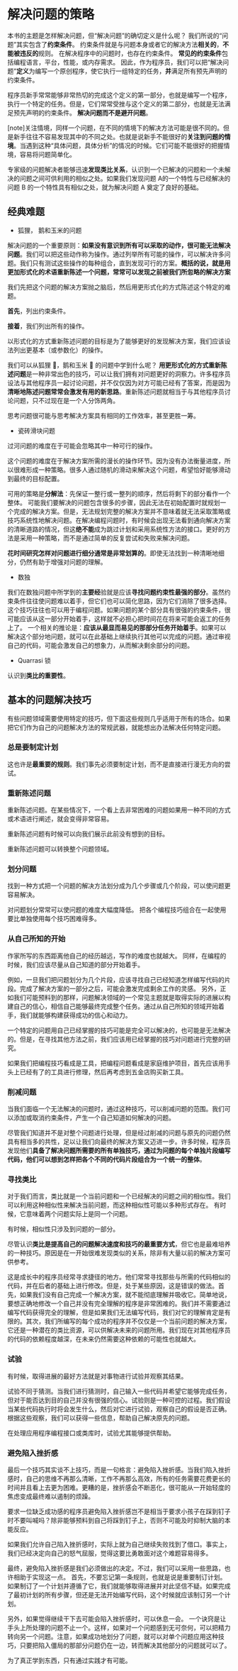 # 解决问题的策略

本书的主题是怎样解决问题，但“解决问题”的确切定义是什么呢？
我们所说的“问题”其实包含了**约束条件**。
约束条件就是与问题本身或者它的解决方法**相关的**，**不能被违反的**规则。
在解决程序中的问题时，也存在约束条件。
**常见的约束条件**包括编程语言，平台，性能，或内存需求。
因此，作为程序员，我们可以把“解决问题”**定义**为编写一个原创程序，使它执行一组特定的任务，**并**满足所有预先声明的约束条件。

程序员新手常常能够非常热切的完成这个定义的第一部分，也就是编写一个程序，执行一个特定的任务。但是，它们常常受挫与这个定义的第二部分，也就是无法满足预先声明的约束条件。
**解决问题而不是避开问题**。

[note]关注情境，同样一个问题，在不同的情境下的解决方法可能是很不同的。但是新手往往不容易发现其中的不同之处。也就是说新手不能很好的**关注到问题的情境**。当遇到这种“具体问题，具体分析”的情况的时候。它们可能不能很好的把握情境，容易将问题简单化。

专家级的问题解决者能够迅速**发现类比关系**，认识到一个已解决的问题和一个未解决的问题之间可供利用的相似之处。如果我们发现问题 A的一个特性与已经解决的问题 B 的一个特性具有相似之处，就为解决问题 A 奠定了良好的基础。

## 经典难题

- 狐狸， 鹅和玉米的问题

解决问题的一个重要原则：**如果没有意识到所有可以采取的动作，很可能无法解决问题**。我们可以把这些动作称为操作。通过列举所有可能的操作，可以解决许多问题。我们只有测试这些操作的每种组合，直到发现可行的方案。**概括的说，就是用更加形式化的术语重新陈述一个问题，常常可以发现之前被我们所忽略的解决方案**

我们先把这个问题的解决方案抛之脑后，然后用更形式化的方式陈述这个特定的难题。

**首先**，列出约束条件。

**接着**，我们列出所有的操作。

以形式化的方式重新陈述问题的目标是为了能够更好的发现解决方案，我们应该设法列出更基本（或参数化）的操作。

我们可以从狐狸 🦊，鹅和玉米 🌽 的问题中学到什么呢？
**用更形式化的方式重新陈述问题**是一种非常出色的技巧，可以让我们拥有对问题更好的洞察力。许多程序员设法与其他程序员一起讨论问题，并不仅仅因为对方可能已经有了答案，而是因为**清晰地陈述问题常常会激发有用的新思路**。重新陈述问题就相当于与其他程序员讨论问题，只不过现在是一个人分饰两角。

思考问题很可能与思考解决方案具有相同的工作效率，甚至更胜一筹。

- 瓷砖滑块问题

过河问题的难度在于可能会忽略其中一种可行的操作。

这个问题的难度在于解决方案所需的漫长的操作环节。因为没有办法衡量进度，所以很难形成一种策略。很多人通过随机的滑动来解决这个问题，希望恰好能够滑动到最终的目标配置。

可用的策略是**分解法**：先保证一整行或一整列的顺序，然后将剩下的部分看作一个整体。
可能我们要解决的问题包含很多的步骤，因此无法在初始配置时就规划一个完成的解决方案。但是，无法规划完整的解决方案并不意味着就无法采取策略或技巧系统性地解决问题。在解决编程问题时，有时候会出现无法看到通向解决方案的清晰道路的情况，但这**绝不能**成为跳过计划和采用系统性方法的接口。更好的方法是采用一种策略，而不是通过简单的反复尝试和失败来解决问题。

**花时间研究怎样对问题进行细分通常是非常划算的**。即使无法找到一种清晰地细分，仍然有助于增强对问题的理解。

- 数独

我们在数独问题中所学到的**主要经**验就是应该**寻找问题约束性最强的部分**。虽然约束条件往往使问题难以着手，但它们也可以简化思路，因为它们消除了很多选择。
这个技巧往往也可以用于编程问题。如果问题的某个部分具有很强的约束条件，很可能应该从这一部分开始着手，这样就不必担心把时间花在将来可能会返工的任务上了。
一个相关的推论是：**应该从最显而易见的那部分任务开始着手**。如果可以解决这个部分地问题，就可以在此基础上继续执行其他可以完成的问题。通过审视自己的代码，可能会激发自己的想象力，从而解决剩余部分的问题。

- Quarrasi 锁

认识到**类比的重要性**。

## 基本的问题解决技巧

有些问题领域需要使用特定的技巧，但下面这些规则几乎适用于所有的场合。如果把它们作为自己的问题解决方法的常规武器，就能想出办法解决任何特定问题。

### 总是要制定计划

这也许是**最重要的规则**。我们事先必须要制定计划，而不是直接进行漫无方向的尝试。

### 重新陈述问题

重新陈述问题。在某些情况下，一个看上去非常困难的问题如果用一种不同的方式或术语进行阐述，就会变得非常容易。

重新陈述问题有时候可以向我们展示此前没有想到的目标。

重新陈述问题可以转换整个问题领域。

### 划分问题

找到一种方式把一个问题的解决方法划分成为几个步骤或几个阶段，可以使问题更容易解决。

对问题划分常常可以使问题的难度大幅度降低。
把各个编程技巧组合在一起使用要比单独使用每个技巧困难得多。

### 从自己所知的开始

作家所写的东西距离他自己的经历越远，写作的难度也就越大。
同样，在编程的时候，我们应该尽量从自己知道的部分开始着手。

例如，一旦我们把问题划分为几个片段，应该寻找自己已经知道怎样编写代码的片段。完成了解决方案的一部分之后，可能会激发完成剩余工作的灵感。
另外，正如我们可能预料到的那样，问题解决领域的一个常见主题就是取得实际的进展以构建自己的信心，相信自己能够最终完成整个任务。通过从自己所知的领域开始着手，我们就能够构建获得成功的信心和动力。

一个特定的问题用自己已经掌握的技巧可能是完全可以解决的，也可能是无法解决的。但是，在寻找其他方法之前，我们应该用已经掌握的技巧对问题进行完整的研究。

如果我们把编程技巧看成是工具，把编程问题看成是家庭维护项目，首先应该用手头上已经有了的工具进行修理，然后再考虑到五金店购买新工具。

### 削减问题

当我们面临一个无法解决的问题时，通过这种技巧，可以削减问题的范围。我们可以添加或取消约束条件，产生一个自己知道如何解决的问题。

尽管我们知道并不是对整个问题进行处理，但是经过削减的问题与原先的问题仍然具有相当多的共性，足以让我们向最终的解决方案又迈进一步。许多时候，程序员发现他们**具备了解决问题所需要的所有单独技巧，通过为问题的每个单独片段编写代码，他们可以想到怎样把各个不同的代码片段组合为一个统一的整体**。

### 寻找类比

对于我们而言，类比就是一个当前问题和一个已经解决的问题之间的相似性。我们可以利用这种相似性来解决当前问题，而这种相似性可能以多种形式存在。
有时候，它意味着两个问题实际上是同一个问题。

有时候，相似性只涉及到问题的一部分。

尽管认识**类比是提高自己的问题解决速度和技巧的最重要方式**，但它也是最难培养的一种技巧。原因是在一开始很难发现类似的关系，除非有大量以前的解决方案可供参考。

这是成长中的程序员经常寻求捷径的地方。他们常常寻找那些与所需的代码相似的代码，并在后者的基础上进行修改。但是，处于某些原因，这是错误的做法。首先，如果我们没有自己完成一个解决方案，就不能彻底理解并吸收它。简单地说，要想正确地修改一个自己并没有完全理解的程序是非常困难的。我们并不需要通过编写代码获得完全的理解，但是如果我们无法编写代码，我们对它的理解肯定是有限的。其次，我们所编写的每个成功的程序并不仅仅是一个当前问题的解决方案，它还是一种潜在的类比资源，可以供解决未来的问题所用。我们现在对其他程序员的代码的依赖程度越深，在未来仍然需要这种依赖的可能性也就越大。

### 试验

有时候，取得进展的最好方法就是对事物进行试验并观察其结果。

试验不同于猜测。当我们进行猜测时，自己输入一些代码并希望它能够完成任务，但对于能否达到目的自己并没有很强的信心。试验则是一种可控的过程。我们假设当某些代码执行时将会发生什么，然后对它进行试验，观察自己的假设是否正确。根据这些观察，我们可以获得一些信息，帮助自己解决原先的问题。

在处理应用程序编程接口或类库时，试验尤其能够提供帮助。

### 避免陷入挫折感

最后一个技巧其实谈不上技巧，而是一句格言：避免陷入挫折感。当我们陷入挫折感时，自己的思维不再那么清晰，工作不再那么高效，所有的任务需要花费更长的时间并且看上去更为困难。更糟的是，挫折感会不断恶化，很可能从一开始轻度的焦虑变成最终难以遏制的烦躁。

要求一位缺乏成功感的程序员避免陷入挫折感岂不是相当于要求小孩子在踩到钉子时不要叫喊吗？除非能够预料到自己将踩到钉子上，否则不可能及时抑制大脑的本能反应。

如果我们允许自己陷入挫折感时，实际上就为自己继续失败找到了借口。事实上，我们已经决定向自己的怒气屈服，觉得这要比勇敢面对这个难题容易得多。

最终，避免陷入挫折感是我们必须做出的决定。不过，我们可以采用一些思路，也许相助于实现这一点。
首先，不要忘记第一条规则，也就是说是重要制订计划。如果制订了一个计划并遵循了它，我们就能够取得进展并对此坚信不疑。如果完成了最初计划的所有步骤，但还是无法开始编写代码，这个时候就应该制订另一个计划。

另外，如果觉得继续干下去可能会陷入挫折感时，可以休息一会。
一个诀窍是让手头上所处理的问题不止一个。这样，如果对一个问题感到无可奈何，可以把精力转向另一个问题。注意，如果成功地划分了问题，就可以对单个问题应用这种技巧，只要把陷入僵局的那部分问题仍在一边，转而解决其他部分的问题就可以了。

为了真正学到东西，只有通过实践才有可能。
